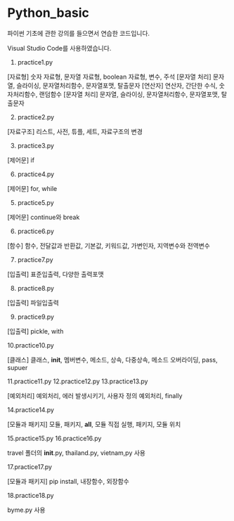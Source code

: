 # Python_basic
파이썬 기초에 관한 강의를 들으면서 연습한 코드입니다.

Visual Studio Code를 사용하였습니다.

1. practice1.py 

  [자료형] 숫자 자료형, 문자열 자료형, boolean 자료형, 변수, 주석 
  [문자열 처리] 문자열, 슬라이싱, 문자열처리함수, 문자열포맷, 탈출문자
  [연산자] 연산자, 간단한 수식, 숫자처리함수, 랜덤함수
  [문자열 처리] 문자열, 슬라이싱, 문자열처리함수, 문자열포맷, 탈출문자
  
2. practice2.py 

  [자료구조] 리스트, 사전, 튜플, 세트, 자료구조의 변경

3. practice3.py 

  [제어문] if
  
6. practice4.py 

  [제어문] for, while

5. practice5.py

  [제어문] continue와 break

6. practice6.py 

  [함수] 함수, 전달값과 반환값, 기본값, 키워드값, 가변인자, 지역변수와 전역변수
  
7. practice7.py 

  [입출력] 표준입출력, 다양한 출력포맷
  
8. practice8.py 
  
  [입출력] 파일입출력

9. practice9.py 

  [입출력] pickle, with
 
10.practice10.py 

  [클래스] 클래스, __init__, 멤버변수, 메소드, 상속, 다중상속, 메소드 오버라이딩, pass, supuer
  
11.practice11.py 
12.practice12.py
13.practice13.py

  [예외처리] 예외처리, 에러 발생시키기, 사용자 정의 예외처리, finally
  
14.practice14.py

  [모듈과 패키지] 모듈, 패키지, __all__, 모듈 직접 실행, 패키지, 모듈 위치
  
15.practice15.py
16.practice16.py

  travel 폴더의 __init__.py, thailand.py, vietnam,py 사용
  
17.practice17.py

  [모듈과 패키지] pip install, 내장함수, 외장함수

18.practice18.py

  byme.py 사용
